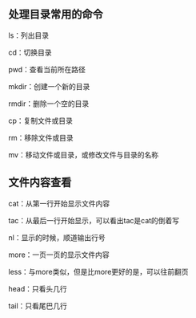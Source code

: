 ## 处理目录常用的命令

ls：列出目录

cd：切换目录

pwd：查看当前所在路径

mkdir：创建一个新的目录

rmdir：删除一个空的目录

cp：复制文件或目录

rm：移除文件或目录

mv：移动文件或目录，或修改文件与目录的名称



##  文件内容查看

cat：从第一行开始显示文件内容

tac：从最后一行开始显示，可以看出tac是cat的倒着写

nl：显示的时候，顺道输出行号

more：一页一页的显示文件内容

less：与more类似，但是比more更好的是，可以往前翻页

head：只看头几行

tail：只看尾巴几行

